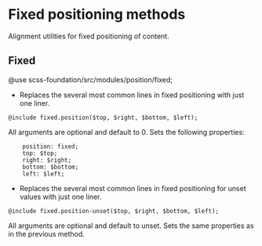 # Fixed positioning methods

Alignment utilities for fixed positioning of content.

## Fixed

@use scss-foundation/src/modules/position/fixed;

- Replaces the several most common lines in fixed positioning with just one liner.

```
@include fixed.position($top, $right, $bottom, $left);
```
All arguments are optional and default to 0. Sets the following properties:
```
	position: fixed;
	top: $top;
	right: $right;
	bottom: $bottom;
	left: $left;
```

- Replaces the several most common lines in fixed positioning for unset values with just one liner.

```
@include fixed.position-unset($top, $right, $bottom, $left);
```
All arguments are optional and default to unset. Sets the same properties as in the previous method.
